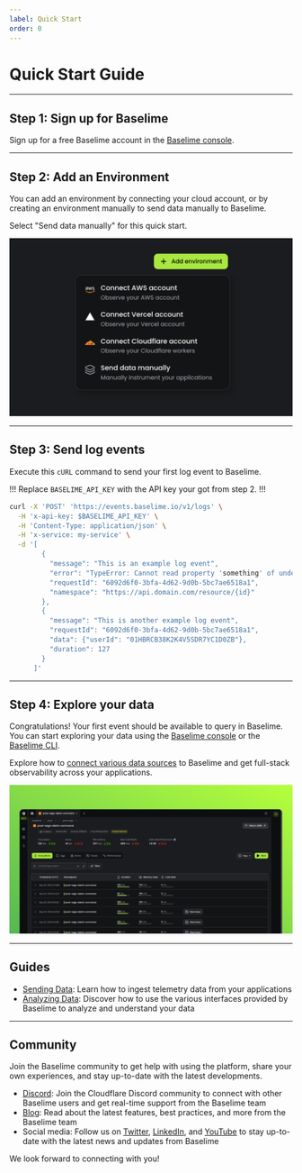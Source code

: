 ```yaml
---
label: Quick Start
order: 0
---
```


# Quick Start Guide

---

## Step 1: Sign up for Baselime

Sign up for a free Baselime account in the [Baselime console](https://console.baselime.io).

---

## Step 2: Add an Environment

You can add an environment by connecting your cloud account, or by creating an environment manually to send data manually to Baselime.

Select "Send data manually" for this quick start.

![Add an Environment](./assets/images/illustrations/quickstart/connect.png)


---

## Step 3: Send log events

Execute this `cURL` command to send your first log event to Baselime.

!!!
Replace `BASELIME_API_KEY` with the API key your got from step 2.
!!!

```bash # :icon-terminal: terminal
curl -X 'POST' 'https://events.baselime.io/v1/logs' \
  -H 'x-api-key: $BASELIME_API_KEY' \
  -H 'Content-Type: application/json' \
  -H 'x-service: my-service' \
  -d '[
        {
          "message": "This is an example log event",
          "error": "TypeError: Cannot read property 'something' of undefined",
          "requestId": "6092d6f0-3bfa-4d62-9d0b-5bc7ae6518a1",
          "namespace": "https://api.domain.com/resource/{id}"
        },
        {
          "message": "This is another example log event",
          "requestId": "6092d6f0-3bfa-4d62-9d0b-5bc7ae6518a1",
          "data": {"userId": "01HBRCB38K2K4V5SDR7YC1D0ZB"},
          "duration": 127
        }
      ]'
```

---

## Step 4: Explore your data

Congratulations! Your first event should be available to query in Baselime. You can start exploring your data using the [Baselime console](https://console.baselime.io) or the [Baselime CLI](./cli/install.md).

Explore how to [connect various data sources](./sending-data/) to Baselime and get full-stack observability across your applications.

![Your data in Baselime](./assets/images/illustrations/quickstart/lambda.png)

---

## Guides

- [Sending Data](./sending-data/): Learn how to ingest telemetry data from your applications
- [Analyzing Data](./analysing-data/overview.md): Discover how to use the various interfaces provided by Baselime to analyze and understand your data

---
## Community

Join the Baselime community to get help with using the platform, share your own experiences, and stay up-to-date with the latest developments.

- [Discord](https://discord.cloudflare.com): Join the Cloudflare Discord community to connect with other Baselime users and get real-time support from the Baselime team
- [Blog](https://baselime.io/blog): Read about the latest features, best practices, and more from the Baselime team
- Social media: Follow us on [Twitter](https://twitter.com/baselimeHQ), [LinkedIn](https://www.linkedin.com/company/baselime), and [YouTube](https://youtube.com/@baselimedev) to stay up-to-date with the latest news and updates from Baselime

We look forward to connecting with you!